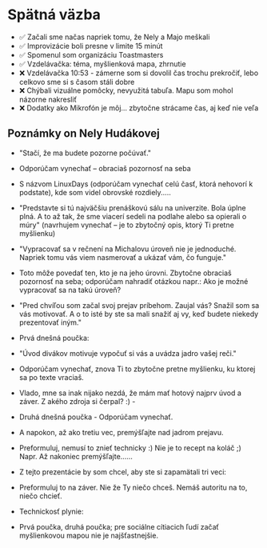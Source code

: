 # Spätná väzba

- ✅ Začali sme načas napriek tomu, že Nely a Majo meškali
- ✅ Improvizácie boli presne v limite 15 minút
- ✅ Spomenul som organizáciu Toastmasters
- ✅ Vzdelávačka: téma, myšlienková mapa, zhrnutie
- ❌ Vzdelávačka 10:53 - zámerne som si dovolil čas trochu prekročiť, lebo celkovo sme si s časom stáli dobre
- ❌ Chýbali vizuálne pomôcky, nevyužitá tabuľa. Mapu som mohol názorne nakresliť
- ❌ Dodatky ako Mikrofón je môj... zbytočne strácame čas, aj keď nie veľa

## Poznámky on Nely Hudákovej
- "Stačí, že ma budete pozorne počúvať."
- Odporúčam vynechať – obraciaš pozornosť na seba
- S názvom LinuxDays (odporúčam vynechať celú časť, ktorá nehovorí k podstate), kde som videl obrovské rozdiely.....
- "Predstavte si tú najväčšiu prenáškovú sálu na univerzite. Bola úplne plná. A to až tak, že sme viacerí sedeli na podlahe alebo sa opierali o múry" (navrhujem vynechať – je to zbytočný opis, ktorý Ti pretne myšlienku)
- "Vypracovať sa v rečnení na Michalovu úroveň nie je jednoduché. Napriek tomu vás viem nasmerovať a ukázať vám, čo funguje."
- Toto môže povedať ten, kto je na jeho úrovni. Zbytočne obraciaš pozornosť na seba; odporúčam nahradiť otázkou napr.: Ako je možné vypracovať sa na takú úroveň?
- "Pred chvíľou som začal svoj prejav príbehom. Zaujal vás? Snažil som sa vás motivovať. A o to isté by ste sa mali snažiť aj vy, keď budete niekedy prezentovať iným."
- Prvá dnešná poučka:
- "Úvod divákov motivuje vypočuť si vás a uvádza jadro vašej reči."
- Odporúčam vynechať, znova Ti to zbytočne pretne myšlienku, ku ktorej sa  po texte vraciaš. 
- Vlado, mne sa inak nijako nezdá, že mám mať hotový najprv úvod a záver. Z akého zdroja si čerpal? :) -
- Druhá dnešná poučka - Odporúčam vynechať.
- A napokon, až ako tretiu vec, premýšľajte nad jadrom prejavu. 
- Preformuluj, nemusí to znieť technicky :) Nie je to recept na koláč ;) Napr. Až nakoniec premýšľajte......
- Z tejto prezentácie by som chcel, aby ste si zapamätali tri veci: 
- Preformuluj to na záver. Nie že Ty niečo chceš. Nemáš autoritu na to, niečo chcieť.

- Technickosť plynie:
- Prvá poučka, druhá poučka; pre sociálne cítiacich ľudí začať myšlienkovou mapou nie je najšťastnejšie. 
